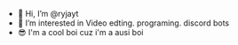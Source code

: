 - 👋 Hi, I’m @ryjayt
- 👀 I’m interested in Video edting. programing. discord bots
- 😎 I'm a cool boi cuz i'm a ausi boi

<!---
ryjayt/ryjayt is a ✨ special ✨ repository because its `README.md` (this file) appears on your GitHub profile.
You can click the Preview link to take a look at your changes.
--->
